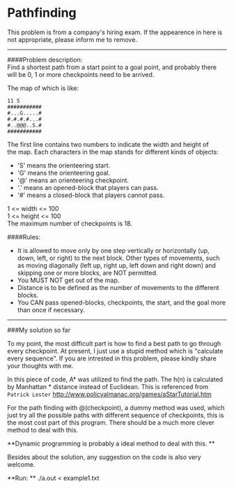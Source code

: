 Pathfinding
===========
                                                                              
This problem is from a company's hiring exam. If the appearence in here is not appropriate, please inform me to remove.
___
                                                                              
####Problem description:                                              
Find a shortest path from a start point to a goal point, and probably there will be 0, 1 or more checkpoints need to be arrived.                    
                                                                              
The map of which is like: 
                                                    
```                                                                              
11 5                                                                         
###########                                                                  
#...G.....#                                                                  
#.#.#.#...#                                                                  
#..@@@..S.#                                                                  
###########       
```                                                           
                                                                              
The first line contains two numbers to indicate the width and height of       
the map. Each characters in the map stands for different kinds of objects:    
                                                                              
* 'S' means the orienteering start.                                             
* 'G' means the orienteering goal.                                              
* '@' means an orienteering checkpoint.                                         
* '.' means an opened-block that players can pass.                              
* '#' means a closed-block that players cannot pass.                            
                                                                              
1 <= width <= 100                                                             
1 <= height <= 100                                                            
The maximum number of checkpoints is 18.                                      
                                                                              
####Rules:                                                                        
* It is allowed to move only by one step vertically or horizontally (up, down, left, or right) to the next block. Other types of movements, such as moving diagonally (left up, right up, left down and right down) and skipping one or more blocks, are NOT permitted.                              
* You MUST NOT get out of the map.                                             
* Distance is to be defined as the number of movements to the different blocks.
* You CAN pass opened-blocks, checkpoints, the start, and the goal more  than once if necessary.

____
###My solution so far             
                                                                             
To my point, the most difficult part is how to find a best path to go through every checkpoint. At present, I just use a stupid method which is "calculate every sequence". If you are intrested in this problem, please kindly share your thoughts with me.                                   
                                                                             
In this piece of code, A* was utilized to find the path. The h(n) is calculated by Manhattan * distance instead of Euclidean. This is referenced from `Patrick Lester` <http://www.policyalmanac.org/games/aStarTutorial.htm>
                                                                             
For the path finding with @(checkpoint), a dummy method was used, which just try all the possible paths with different sequence of checkpoints, this is the most cost part of this program. There should be a much more clever method to deal with this.                                             
                                                                             
**Dynamic programming is probably a ideal method to deal with this.  **
 
                                                                             
Besides about the solution, any suggestion on the code is also very welcome. 

                                                                             
**Run: ** ./a.out < example1.txt                                                  
                                                                                                                                             
                                                                              